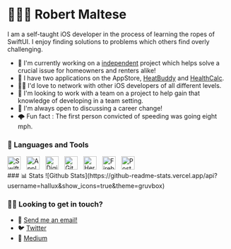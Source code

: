 
#  👨🏼‍💻 Robert Maltese

I am a self-taught iOS developer in the process of learning the ropes of SwiftUI. I enjoy finding solutions to problems which others find overly challenging. 

- 🔎 I'm currently working on a [independent](https://heatbuddy.app) project which helps solve a crucial issue for homeowners and renters alike!
- 🔨 I have two applications on the AppStore, [HeatBuddy](https://heatbuddy.app) and [HealthCalc](https://apps.apple.com/us/app/healthcalc-fit-calculators/id1567425913).
- 🏃‍♂️ I'd love to network with other iOS developers of all different levels.
- 📰 I'm looking to work with a team on a project to help gain that knowledge of developing in a team setting.
- 👮 I'm always open to discussing a career change!
- 🌩️ Fun fact : The first person convicted of speeding was going eight mph.

### 🧰 Languages and Tools
<img align="left" alt="Swift" width="30px" style="padding-right:10px;" src="https://cdn.jsdelivr.net/gh/devicons/devicon/icons/swift/swift-original.svg"/>
<img align="left" alt="Apple" width="30px" style="padding-right:10px;" src="https://cdn.jsdelivr.net/gh/devicons/devicon/icons/apple/apple-original.svg"/>          
<img align="left" alt="DigitalOcean" width="30px" style="padding-right:10px;" src="https://cdn.jsdelivr.net/gh/devicons/devicon/icons/digitalocean/digitalocean-original.svg"/>
<img align="left" alt="Git" width="30px" style="padding-right:10px;" src="https://cdn.jsdelivr.net/gh/devicons/devicon/icons//git/git-original.svg"/>
<img align="left" alt="Heroku" width="30px" style="padding-right:10px;" src="https://cdn.jsdelivr.net/gh/devicons/devicon/icons/heroku/heroku-original.svg"/>          
<img align="left" alt="Firebase" width="30px" style="padding-right:10px;" src="https://cdn.jsdelivr.net/gh/devicons/devicon/icons/firebase/firebase-plain-wordmark.svg"/>         
<img align="left" alt="Postgres" width="30px" style="padding-right:10px;" src="https://cdn.jsdelivr.net/gh/devicons/devicon/icons/postgresql/postgresql-original.svg"/>                           
<br/>
<br/>
### 📊 Stats
![Github Stats](https://github-readme-stats.vercel.app/api?username=haIIux&show_icons=true&theme=gruvbox)
          
### 🤳🏽 Looking to get in touch?
- :email: [Send me an email!](halluxdev@gmail.com)
- 🐦 [Twitter](https://twitter.com/halluxdev)
- 📖 [Medium](https://medium.com/@halluxdev)


